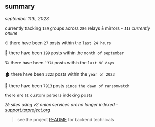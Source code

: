 
## summary
_september 11th, 2023_

currently tracking `159` groups across `286` relays & mirrors - _`113` currently online_

⏲ there have been `27` posts within the `last 24 hours`

🦈 there have been `199` posts within the `month of september`

🪐 there have been `1370` posts within the `last 90 days`

🏚 there have been `3223` posts within the `year of 2023`

🦕 there have been `7913` posts `since the dawn of ransomwatch`

there are `92` custom parsers indexing posts

_`20` sites using v2 onion services are no longer indexed - [support.torproject.org](https://support.torproject.org/onionservices/v2-deprecation/)_

> see the project [README](https://github.com/joshhighet/ransomwatch#ransomwatch--) for backend technicals
